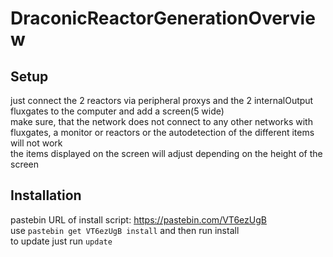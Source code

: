 # DraconicReactorGenerationOverview
## Setup
just connect the 2 reactors via peripheral proxys and the 2 internalOutput fluxgates to the computer and add a screen(5 wide)
<br>make sure, that the network does not connect to any other networks with fluxgates, a monitor or reactors or the autodetection of the different items will not work
<br>the items displayed on the screen will adjust depending on the height of the screen
## Installation
pastebin URL of install script: https://pastebin.com/VT6ezUgB
<br>use <code>pastebin get VT6ezUgB install</code> and then run install
<br>to update just run <code>update</code>
